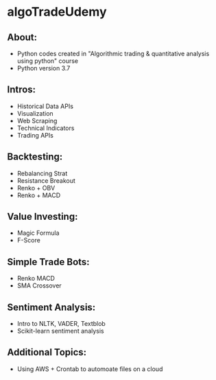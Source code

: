 # algoTradeUdemy 
## About: <br>
 * Python codes created in "Algorithmic trading & quantitative analysis using python" course <br>
 * Python version 3.7 <br>
## Intros: <br>
 * Historical Data APIs <br>
 * Visualization <br>
 * Web Scraping <br>
 * Technical Indicators <br>
 * Trading APIs <br>
## Backtesting:  <br>
 * Rebalancing Strat <br>
 * Resistance Breakout <br>
 * Renko + OBV <br>
 * Renko + MACD <br>
## Value Investing:  <br>
 * Magic Formula <br>
 * F-Score <br>
## Simple Trade Bots:  <br>
 * Renko MACD <br>
 * SMA Crossover <br>
## Sentiment Analysis: <br>
 * Intro to NLTK, VADER, Textblob  <br>
 * Scikit-learn sentiment analysis <br>
## Additional Topics: <br> 
 * Using AWS + Crontab to automoate files on a cloud
